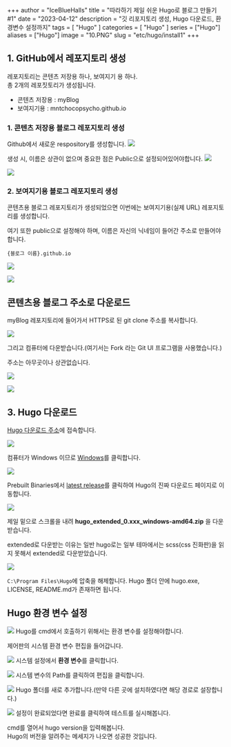 +++
author = "IceBlueHalls"
title = "따라하기 제일 쉬운 Hugo로 블로그 만들기 #1"
date = "2023-04-12"
description = "깃 리포지토리 생성, Hugo 다운로드, 환경변수 설정까지"
tags = [
    "Hugo"
]
categories = [
    "Hugo"
]
series = ["Hugo"]
aliases = ["Hugo"]
image = "10.PNG"
slug = "etc/hugo/install1"
+++

## 1. GitHub에서 레포지토리 생성
레포지토리는 콘텐츠 저장용 하나, 보여지기 용 하나.  
총 2개의 레포짓토리가 생성됩니다.

* 콘텐츠 저장용 : myBlog
* 보여지기용 : mntchocopsycho.github.io

### 1. 콘텐츠 저장용 블로그 레포지토리 생성
Github에서 새로운 respository를 생성합니다.
![](1.PNG)

생성 시, 이름은 상관이 없으며 중요한 점은 Public으로 설정되어있어야합니다.
![](3.PNG)

![](4.PNG)

### 2. 보여지기용 블로그 레포지토리 생성

콘텐츠용 블로그 레포지토리가 생성되었으면 이번에는 보여지기용(실제 URL) 레포지토리를 생성합니다.  

여기 또한 public으로 설정해야 하며, 이름은 자신의 닉네임이 들어간 주소로 만들어야합니다.

```
{블로그 이름}.github.io
```

![](5.PNG)

![](6.PNG)

## 콘텐츠용 블로그 주소로 다운로드


myBlog 레포지토리에 들어가서 HTTPS로 된 git clone 주소를 복사합니다.

![](7.PNG)

그리고 컴퓨터에 다운받습니다.(여기서는 Fork 라는 Git UI 프로그램을 사용했습니다.)

주소는 아무곳이나 상관없습니다.

![](8.PNG)

![](9.PNG)

## 3. Hugo 다운로드

[Hugo 다운로드 주소](https://gohugo.io/installation/)에 접속합니다.

![](10.PNG)

컴퓨터가 Windows 이므로 [Windows](https://gohugo.io/installation/windows/)를 클릭합니다.

![](11.PNG)


Prebuilt Binaries에서 [latest release](https://github.com/gohugoio/hugo/releases/tag/v0.111.3)를 클릭하여 Hugo의 진짜 다운로드 페이지로 이동합니다.

![](12.PNG)

제일 밑으로 스크롤을 내려 **hugo_extended_0.xxx_windows-amd64.zip** 을 다운받습니다.

extended로 다운받는 이유는 일반 hugo로는 일부 테마에서는 scss(css 진화판)을 읽지 못해서 extended로 다운받았습니다.

![](13.PNG)

`C:\Program Files\Hugo`에 압축을 해제합니다.
Hugo 폴더 안에 hugo.exe, LICENSE, README.md가 존재하면 됩니다.

## Hugo 환경 변수 설정

![](14.PNG)
Hugo를 cmd에서 호출하기 위해서는 환경 변수를 설정해야합니다.

제어판의 시스템 환경 변수 편집을 들어갑니다.

![](15.PNG)
시스템 설정에서 **환경 변수**를 클릭합니다.

![](16.PNG)
시스템 변수의 Path를 클릭하여 편집을 클릭합니다.

![](17.PNG)
Hugo 폴더를 새로 추가합니다.(만약 다른 곳에 설치하였다면 해당 경로로 설장합니다.)

![](18.PNG)
설정이 완료되었다면 완료를 클릭하여 테스트를 실시해봅니다.

cmd를 열어서 hugo version을 입력해봅니다.  
Hugo의 버전을 알려주는 메세지가 나오면 성공한 것입니다.